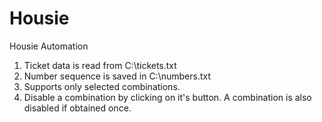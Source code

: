 Housie
======

Housie Automation

1) Ticket data is read from C:\\tickets.txt
2) Number sequence is saved in C:\\numbers.txt
3) Supports only selected combinations.
4) Disable a combination by clicking on it's button. A combination is also disabled if obtained once.
